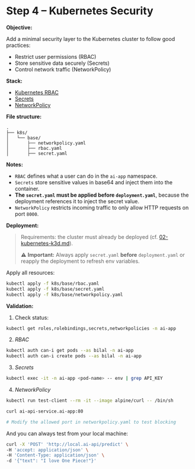 # Step 4 – Kubernetes Security

**Objective:**

Add a minimal security layer to the Kubernetes cluster to follow good practices:
- Restrict user permissions (RBAC)
- Store sensitive data securely (Secrets)
- Control network traffic (NetworkPolicy)

**Stack:**

- [Kubernetes RBAC](https://kubernetes.io/docs/reference/access-authn-authz/rbac/)
- [Secrets](https://kubernetes.io/docs/concepts/configuration/secret/)
- [NetworkPolicy](https://kubernetes.io/docs/concepts/services-networking/network-policies/)

**File structure:**

```
.  
├── k8s/
│   └── base/
│       ├── networkpolicy.yaml
│       ├── rbac.yaml
│       ├── secret.yaml
```

**Notes:**

- `RBAC` defines what a user can do in the `ai-app` namespace.
- `Secrets` store sensitive values in base64 and inject them into the container.
- **The `secret.yaml` must be applied before `deployment.yaml`**, because the deployment references it to inject the secret value.
- `NetworkPolicy` restricts incoming traffic to only allow HTTP requests on port `8000`.

**Deployment:**

> Requirements: the cluster must already be deployed (cf. [02-kubernetes-k3d.md](02-kubernetes-k3d.md)).  
> 
> ⚠️ **Important:** Always apply `secret.yaml` **before** `deployment.yaml` or reapply the deployment to refresh env variables.

Apply all resources:

```bash
kubectl apply -f k8s/base/rbac.yaml
kubectl apply -f k8s/base/secret.yaml
kubectl apply -f k8s/base/networkpolicy.yaml
````

**Validation:**

1. Check status:

```bash
kubectl get roles,rolebindings,secrets,networkpolicies -n ai-app
```

2. *RBAC*

```bash
kubectl auth can-i get pods --as bilal -n ai-app
kubectl auth can-i create pods --as bilal -n ai-app
```

3. *Secrets*

```bash
kubectl exec -it -n ai-app <pod-name> -- env | grep API_KEY
```

4. *NetworkPolicy*

```bash
kubectl run test-client --rm -it --image alpine/curl -- /bin/sh
```

```bash
curl ai-api-service.ai-app:80

# Modify the allowed port in networkpolicy.yaml to test blocking
```

And you can always test from your local machine:

```bash
curl -X 'POST' 'http://local.ai-api/predict' \
-H 'accept: application/json' \
-H 'Content-Type: application/json' \
-d '{"text": "I love One Piece!"}'
```